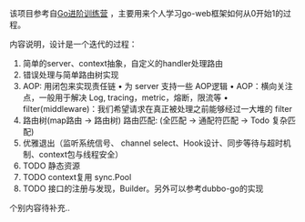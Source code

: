 该项目参考自[Go进阶训练营](https://u.geekbang.org/subject/go) ，主要用来个人学习go-web框架如何从0开始1的过程。



内容说明，设计是一个迭代的过程：

1. 简单的server、context抽象，自定义的handler处理路由
2. 错误处理与简单路由树实现
3. AOP: 用闭包来实现责任链
  • 为 server 支持一些 AOP逻辑
  • AOP：横向关注点，一般用于解决 Log, tracing，metric，熔断，限流等
  • filter(middleware)：我们希望请求在真正被处理之前能够经过一大堆的 filter
4. 路由树(map路由 -> 路由树) 路由匹配: (全匹配 -> 通配符匹配 -> Todo 复杂匹配)
5. 优雅退出（监听系统信号、 channel select、Hook设计、同步等待与超时机制、context包与线程安全）
6. TODO 静态资源
7. TODO context复用 sync.Pool
8. TODO 接口的注册与发现，Builder。另外可以参考dubbo-go的实现



个别内容待补充..

